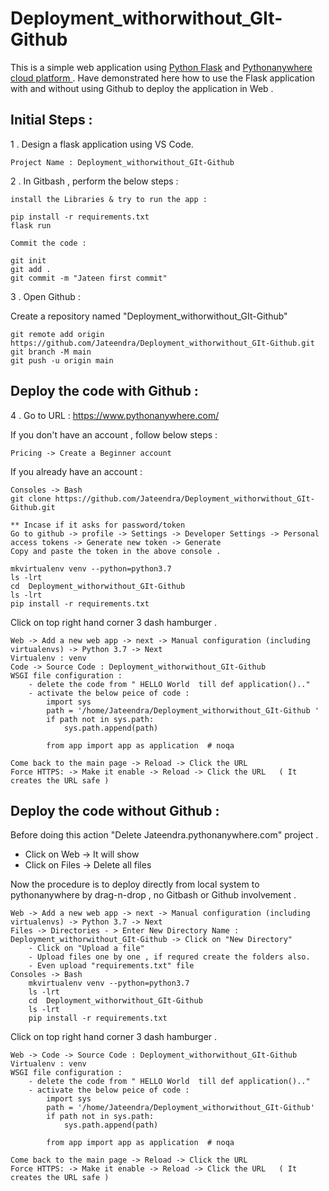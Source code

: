 # Deployment_withorwithout_GIt-Github


This is a simple web application using [Python Flask](http://flask.pocoo.org/) and [Pythonanywhere cloud platform ](https://www.pythonanywhere.com/) . 
Have demonstrated here how to use the Flask application with and without using Github to deploy the application in Web .

## Initial Steps :
   
1 . Design a flask application using VS Code.
	
	Project Name : Deployment_withorwithout_GIt-Github

2 . In Gitbash , perform the below steps :

	install the Libraries & try to run the app :
	
	pip install -r requirements.txt
	flask run
	
	Commit the code :
	
	git init
	git add .
	git commit -m "Jateen first commit"

3 . Open Github  :

Create a repository named "Deployment_withorwithout_GIt-Github"

	git remote add origin https://github.com/Jateendra/Deployment_withorwithout_GIt-Github.git
	git branch -M main
	git push -u origin main
	
## Deploy the code with Github :

	
4 . Go to URL : https://www.pythonanywhere.com/

If you don't have an account , follow below steps :

	Pricing -> Create a Beginner account
	
If you already have an account :

	Consoles -> Bash
	git clone https://github.com/Jateendra/Deployment_withorwithout_GIt-Github.git
	
	** Incase if it asks for password/token
	Go to github -> profile -> Settings -> Developer Settings -> Personal access tokens -> Generate new token -> Generate
	Copy and paste the token in the above console .
	
	mkvirtualenv venv --python=python3.7
	ls -lrt
	cd  Deployment_withorwithout_GIt-Github
	ls -lrt
	pip install -r requirements.txt
	
Click on top right hand corner 3 dash hamburger .

	Web -> Add a new web app -> next -> Manual configuration (including virtualenvs) -> Python 3.7 -> Next 
	Virtualenv : venv
	Code -> Source Code : Deployment_withorwithout_GIt-Github 
	WSGI file configuration :
		- delete the code from " HELLO World  till def application().."
		- activate the below peice of code : 
			import sys
			path = '/home/Jateendra/Deployment_withorwithout_GIt-Github '
			if path not in sys.path:
				sys.path.append(path)

			from app import app as application  # noqa
		
	Come back to the main page -> Reload -> Click the URL	
	Force HTTPS: -> Make it enable -> Reload -> Click the URL	( It creates the URL safe )
	
## Deploy the code without Github :

Before doing this action "Delete Jateendra.pythonanywhere.com" project . 

  - Click on Web -> It will show 
  - Click on Files -> Delete all files

Now the procedure is to deploy directly from local system to pythonanywhere by drag-n-drop , no Gitbash or Github involvement .

	Web -> Add a new web app -> next -> Manual configuration (including virtualenvs) -> Python 3.7 -> Next
	Files -> Directories - > Enter New Directory Name : Deployment_withorwithout_GIt-Github -> Click on "New Directory"
		- Click on "Upload a file"
		- Upload files one by one , if requred create the folders also.
		- Even upload "requirements.txt" file
	Consoles -> Bash	
		mkvirtualenv venv --python=python3.7
		ls -lrt
		cd  Deployment_withorwithout_GIt-Github
		ls -lrt
		pip install -r requirements.txt
		
Click on top right hand corner 3 dash hamburger .

	Web -> Code -> Source Code : Deployment_withorwithout_GIt-Github 
	Virtualenv : venv
	WSGI file configuration :
		- delete the code from " HELLO World  till def application().."
		- activate the below peice of code : 
			import sys
			path = '/home/Jateendra/Deployment_withorwithout_GIt-Github'
			if path not in sys.path:
				sys.path.append(path)

			from app import app as application  # noqa
		
	Come back to the main page -> Reload -> Click the URL	
	Force HTTPS: -> Make it enable -> Reload -> Click the URL	( It creates the URL safe )
  
                                                     
